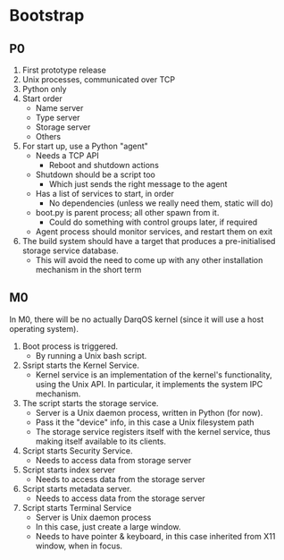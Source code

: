 # Bootstrap


## P0

 1. First prototype release
 2. Unix processes, communicated over TCP
 3. Python only
 4. Start order
    * Name server
    * Type server
    * Storage server
    * Others
 5. For start up, use a Python "agent"
    * Needs a TCP API
      * Reboot and shutdown actions
    * Shutdown should be a script too
      * Which just sends the right message to the agent
    * Has a list of services to start, in order
      * No dependencies (unless we really need them, static will do)
    * boot.py is parent process; all other spawn from it.
      * Could do something with control groups later, if required
    * Agent process should monitor services, and restart them on exit
 6. The build system should have a target that produces a
     pre-initialised storage service database.
     * This will avoid the need to come up with any other installation
       mechanism in the short term


## M0

In M0, there will be no actually DarqOS kernel (since it will use a host
operating system).

 1. Boot process is triggered.
    * By running a Unix bash script.
 1. Ssript starts the Kernel Service.
    * Kernel service is an implementation of the kernel's functionality,
      using the Unix API.  In particular, it implements the system IPC
      mechanism.
 1. The script starts the storage service.
    * Server is a Unix daemon process, written in Python (for now).
    * Pass it the "device" info, in this case a Unix filesystem path
    * The storage service registers itself with the kernel service, thus
      making itself available to its clients.
 1. Script starts Security Service.
    * Needs to access data from storage server
 1. Script starts index server
    * Needs to access data from the storage server
 1. Script starts metadata server.
    * Needs to access data from the storage server
 1. Script starts Terminal Service
    * Server is Unix daemon process
    * In this case, just create a large window.
    * Needs to have pointer & keyboard, in this case inherited from X11
      window, when in focus.
 
